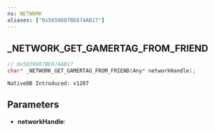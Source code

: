 ```yaml
---
ns: NETWORK
aliases: ["0x5659D87BE674AB17"]
---
```

## _NETWORK_GET_GAMERTAG_FROM_FRIEND

```c
// 0x5659D87BE674AB17
char* _NETWORK_GET_GAMERTAG_FROM_FRIEND(Any* networkHandle);
```

```
NativeDB Introduced: v1207
```

## Parameters
* **networkHandle**:
